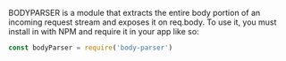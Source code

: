 BODYPARSER is a module that extracts the entire body portion of an incoming request stream and exposes it on req.body. To use it, you must install in with NPM and require it in your app like so:
```js
const bodyParser = require('body-parser')
```

